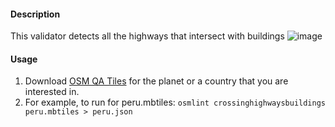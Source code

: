 #### Description

This validator detects all the highways that intersect with buildings
![image](https://cloud.githubusercontent.com/assets/1152236/19428413/abdc74b0-9467-11e6-8b35-f8c17af6b14b.png)

#### Usage

1. Download [OSM QA Tiles](https://osmlab.github.io/osm-qa-tiles/) for the planet or a country that you are interested in. 
2. For example, to run for peru.mbtiles: `osmlint crossinghighwaysbuildings peru.mbtiles > peru.json`
